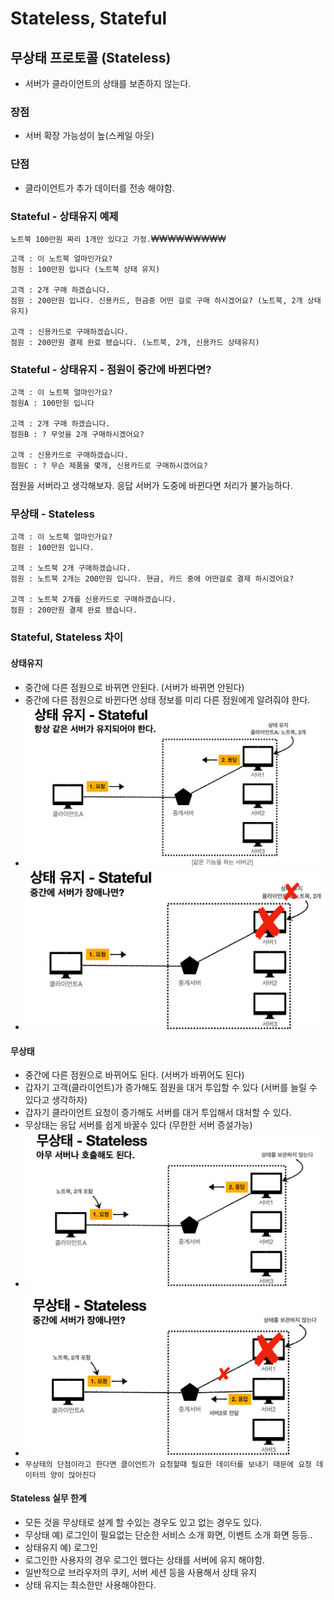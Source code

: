 # Stateless, Stateful

## 무상태 프로토콜 (Stateless)
- 서버가 클라이언트의 상태를 보존하지 않는다.
### 장점
- 서버 확장 가능성이 높(스케일 아웃)
### 단점
- 클라이언트가 추가 데이터를 전송 해야함.

### Stateful - 상태유지 예제
`노트북 100만원 짜리 1개만 있다고 가정.`₩₩₩₩₩₩₩₩₩
```angular2html
고객 : 이 노트북 얼마인가요?
점원 : 100만원 입니다 (노트북 상태 유지)

고객 : 2개 구매 하겠습니다.
점원 : 200만원 입니다. 신용카드, 현금중 어떤 걸로 구매 하시겠어요? (노트북, 2개 상태유지)

고객 : 신용카드로 구매하겠습니다.
점원 : 200만원 결제 완료 됐습니다. (노트북, 2개, 신용카드 상태유지)
```
### Stateful - 상태유지 - 점원이 중간에 바뀐다면?
```angular2html
고객 : 이 노트북 얼마인가요?
점원A : 100만원 입니다

고객 : 2개 구매 하겠습니다.
점원B : ? 무엇을 2개 구매하시겠어요?

고객 : 신용카드로 구매하겠습니다.
점원C : ? 무슨 제품을 몇개, 신용카드로 구매하시겠어요?
```
점원을 서버라고 생각해보자. 응답 서버가 도중에 바뀐다면 처리가 불가능하다.


### 무상태 - Stateless 
```angular2html
고객 : 이 노트북 얼마인가요?
점원 : 100만원 입니다.

고객 : 노트북 2개 구매하겠습니다.
점원 : 노트북 2개는 200만원 입니다. 현금, 카드 중에 어떤걸로 결제 하시겠어요?

고객 : 노트북 2개를 신용카드로 구매하겠습니다.
점원 : 200만원 결제 완료 됐습니다.
```

### Stateful, Stateless 차이

#### 상태유지
- 중간에 다른 점원으로 바뀌면 안된다. (서버가 바뀌면 안된다)
- 중간에 다른 점원으로 바뀐다면 상태 정보를 미리 다른 점원에게 알려줘야 한다.
- ![image](/images/http/stateful.png)
- ![image](/images/http/statefulerror.png)
#### 무상태
- 중간에 다른 점원으로 바뀌어도 된다. (서버가 바뀌어도 된다)
- 갑자기 고객(클라이언트)가 증가해도 점원을 대거 투입할 수 있다 (서버를 늘릴 수 있다고 생각하자)
- 갑자기 클라이언트 요청이 증가해도 서버를 대거 투입해서 대처할 수 있다.
- 무상태는 응답 서버를 쉽게 바꿀수 있다 (무한한 서버 증설가능)
- ![image](/images/http/stateless.png)
- ![image](/images/http/statelesserror.png)
- `무상태의 단점이라고 한다면 클이언트가 요청할때 필요한 데이터를 보내기 때문에 요청 데이터의 양이 많아진다`

#### Stateless 실무 한계
- 모든 것을 무상태로 설계 할 수있는 경우도 있고 없는 경우도 있다.
- 무상태 예) 로그인이 필요없는 단순한 서비스 소개 화면, 이벤트 소개 화면 등등..
- 상태유지 예) 로그인
- 로그인한 사용자의 경우 로그인 했다는 상태를 서버에 유지 해야함.
- 일반적으로 브라우저의 쿠키, 서버 세션 등을 사용해서 상태 유지
- 상태 유지는 최소한만 사용해야한다.


